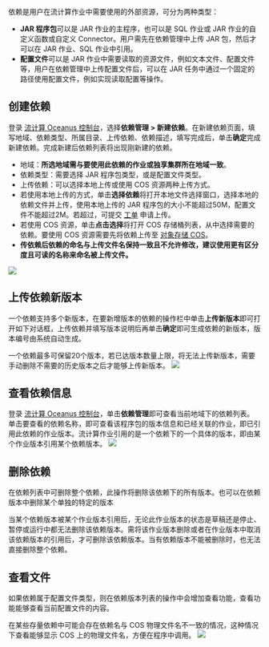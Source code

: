 依赖是用户在流计算作业中需要使用的外部资源，可分为两种类型：
- **JAR 程序包**可以是 JAR 作业的主程序，也可以是 SQL 作业或 JAR 作业的自定义函数或自定义 Connector。用户需先在依赖管理中上传 JAR 包，然后才可以在 JAR 作业、SQL 作业中引用。
- **配置文件**可以是 JAR 作业中需要读取的资源文件，例如文本文件、配置文件等，用户在依赖管理中上传配置文件后，可以在 JAR 任务中通过一个固定的路径使用配置文件，例如实现读取配置等操作。

## 创建依赖
登录 [流计算 Oceanus 控制台](https://console.cloud.tencent.com/oceanus)，选择**依赖管理 > 新建依赖**。在新建依赖页面，填写地域、依赖类型、所属目录、上传依赖、依赖描述，填写完成后，单击**确定**完成新建依赖。完成新建后依赖列表将出现刚新建的依赖。
- 地域：**所选地域需与要使用此依赖的作业或独享集群所在地域一致**。
- 依赖类型：需要选择 JAR 程序包类型，或是配置文件类型。
- 上传依赖：可以选择本地上传或使用 COS 资源两种上传方式。
 - 若使用本地上传的方式，单击**选择依赖**将打开本地文件选择窗口，选择本地的依赖文件并上传，使用本地上传的 JAR 程序包的大小不能超过50M，配置文件不能超过2M。若超过，可提交 [工单](https://console.cloud.tencent.com/workorder/category) 申请上传。
 - 若使用 COS 资源，单击**点击选择**将打开 COS 存储桶列表，从中选择需要的依赖。要使用 COS 资源需要先将依赖上传至 [对象存储 COS](https://console.cloud.tencent.com/cos5)。
 - **传依赖后依赖的命名与上传文件名保持一致且不允许修改，建议使用更有区分度且可读的名称来命名被上传文件。**

![](https://qcloudimg.tencent-cloud.cn/raw/689118118a11f134748ac007b341f061.png)

## 上传依赖新版本

一个依赖支持多个新版本，在要新增版本的依赖的操作栏中单击**上传新版本**即可打开如下对话框，上传依赖并填写版本说明后再单击**确定**即可生成依赖的新版本，版本编号由系统自动生成。

一个依赖最多可保留20个版本，若已达版本数量上限，将无法上传新版本，需要手动删除不需要的历史版本之后才能够上传新版本。
![](https://qcloudimg.tencent-cloud.cn/raw/59e8329e9df076d0d6463be615876d19.png)

## 查看依赖信息
登录 [流计算 Oceanus 控制台](https://console.cloud.tencent.com/oceanus)，单击**依赖管理**即可查看当前地域下的依赖列表。单击要查看的依赖名称，即可查看该程序包的版本信息和已经关联的作业，即已引用此依赖的作业版本。流计算作业引用的是一个依赖下的一个具体的版本，即由某个作业版本引用某个依赖版本。
![](https://qcloudimg.tencent-cloud.cn/raw/18fb32c34a2a8e24e553e274638333ad.png)

## 删除依赖
在依赖列表中可删除整个依赖，此操作将删除该依赖下的所有版本。也可以在依赖版本中删除某个单独的特定的版本

当某个依赖版本被某个作业版本引用后，无论此作业版本的状态是草稿还是停止、暂停或运行中都无法删除该依赖版本。需将该作业版本删除或者在作业版本中取消该依赖版本的引用后，才可删除该依赖版本。当有依赖版本不能被删除时，也无法直接删除整个依赖。

## 查看文件
如果依赖属于配置文件类型，则在依赖版本列表的操作中会增加查看功能，查看功能能够查看当前配置文件的内容。

在某些存量依赖中可能会存在依赖名与 COS 物理文件名不一致的情况，这种情况下查看能够显示 COS 上的物理文件名，方便在程序中调用。
![](https://qcloudimg.tencent-cloud.cn/raw/a30740a4dd0d79a5814a7825747a77bf.png)
